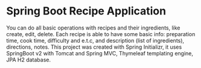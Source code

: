 # Spring Boot Recipe Application
You can do all basic operations with recipes and their ingredients, like create, edit, delete. 
Each recipe is able to have some basic info: preparation time, cook time, difficulty and e.t.c, and description (list of ingredients), directions, notes. 
This project was created with Spring Initializr, it uses SpringBoot v2 with Tomcat and Spring MVC, Thymeleaf templating engine, JPA H2 database.
